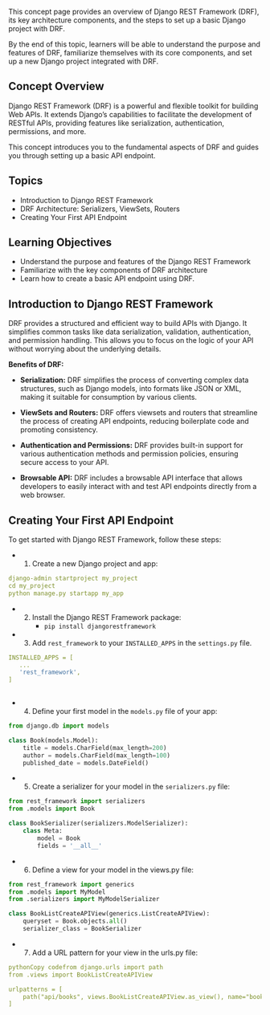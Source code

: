 This concept page provides an overview of Django REST Framework (DRF), its key architecture components, and the steps to set up a basic Django project with DRF. 


By the end of this topic, learners will be able to understand the purpose and features of DRF, familiarize themselves with its core components, and set up a new Django project integrated with DRF.

## Concept Overview
Django REST Framework (DRF) is a powerful and flexible toolkit for building Web APIs. It extends Django’s capabilities to facilitate the development of RESTful APIs, providing features like serialization, authentication, permissions, and more. 

This concept introduces you to the fundamental aspects of DRF and guides you through setting up a basic API endpoint.


## Topics
- Introduction to Django REST Framework
- DRF Architecture: Serializers, ViewSets, Routers
- Creating Your First API Endpoint


## Learning Objectives
- Understand the purpose and features of the Django REST Framework
- Familiarize with the key components of DRF architecture
- Learn how to create a basic API endpoint using DRF.


## Introduction to Django REST Framework
DRF provides a structured and efficient way to build APIs with Django. It simplifies common tasks like data serialization, validation, authentication, and permission handling. This allows you to focus on the logic of your API without worrying about the underlying details.

**Benefits of DRF:**

- **Serialization:** DRF simplifies the process of converting complex data structures, such as Django models, into formats like JSON or XML, making it suitable for consumption by various clients.

- **ViewSets and Routers:** DRF offers viewsets and routers that streamline the process of creating API endpoints, reducing boilerplate code and promoting consistency.

- **Authentication and Permissions:** DRF provides built-in support for various authentication methods and permission policies, ensuring secure access to your API.

- **Browsable API:** DRF includes a browsable API interface that allows developers to easily interact with and test API endpoints directly from a web browser.


## Creating Your First API Endpoint
To get started with Django REST Framework, follow these steps:

- 1. Create a new Django project and app:
```yaml
django-admin startproject my_project
cd my_project
python manage.py startapp my_app
```
- 2. Install the Django REST Framework package:
     - `pip install djangorestframework`

- 3. Add `rest_framework` to your `INSTALLED_APPS` in the `settings.py` file.
 ```yml
INSTALLED_APPS = [
    ...
    'rest_framework',
]
  
 ```
- 4. Define your first model in the `models.py` file of your app:

```python
from django.db import models

class Book(models.Model):
    title = models.CharField(max_length=200)
    author = models.CharField(max_length=100)
    published_date = models.DateField()
```
- 5. Create a serializer for your model in the `serializers.py` file:

```python
from rest_framework import serializers
from .models import Book

class BookSerializer(serializers.ModelSerializer):
    class Meta:
        model = Book
        fields = '__all__'

```

- 6. Define a view for your model in the views.py file:

```python
from rest_framework import generics
from .models import MyModel
from .serializers import MyModelSerializer

class BookListCreateAPIView(generics.ListCreateAPIView):
    queryset = Book.objects.all()
    serializer_class = BookSerializer

```

 - 7. Add a URL pattern for your view in the urls.py file:
 
```yml
pythonCopy codefrom django.urls import path
from .views import BookListCreateAPIView

urlpatterns = [
    path("api/books", views.BookListCreateAPIView.as_view(), name="book_list_create"),
]


```
